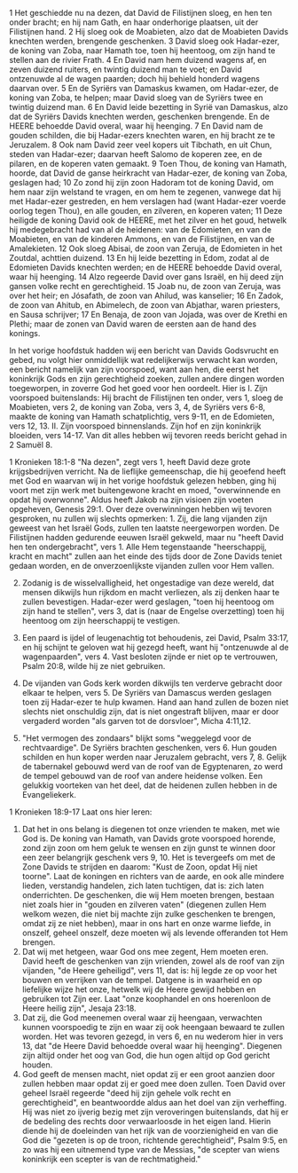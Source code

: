 1 Het geschiedde nu na dezen, dat David de Filistijnen sloeg, en hen ten onder bracht; en hij nam Gath, en haar onderhorige plaatsen, uit der Filistijnen hand. 2 Hij sloeg ook de Moabieten, alzo dat de Moabieten Davids knechten werden, brengende geschenken. 3 David sloeg ook Hadar-ezer, de koning van Zoba, naar Hamath toe, toen hij heentoog, om zijn hand te stellen aan de rivier Frath. 4 En David nam hem duizend wagens af, en zeven duizend ruiters, en twintig duizend man te voet; en David ontzenuwde al de wagen paarden; doch hij behield honderd wagens daarvan over. 5 En de Syriërs van Damaskus kwamen, om Hadar-ezer, de koning van Zoba, te helpen; maar David sloeg van de Syriërs twee en twintig duizend man. 6 En David leide bezetting in Syrië van Damaskus, alzo dat de Syriërs Davids knechten werden, geschenken brengende. En de HEERE behoedde David overal, waar hij heenging. 7 En David nam de gouden schilden, die bij Hadar-ezers knechten waren, en hij bracht ze te Jeruzalem. 8 Ook nam David zeer veel kopers uit Tibchath, en uit Chun, steden van Hadar-ezer; daarvan heeft Salomo de koperen zee, en de pilaren, en de koperen vaten gemaakt. 9 Toen Thou, de koning van Hamath, hoorde, dat David de ganse heirkracht van Hadar-ezer, de koning van Zoba, geslagen had; 10 Zo zond hij zijn zoon Hadoram tot de koning David, om hem naar zijn welstand te vragen, en om hem te zegenen, vanwege dat hij met Hadar-ezer gestreden, en hem verslagen had (want Hadar-ezer voerde oorlog tegen Thou), en alle gouden, en zilveren, en koperen vaten; 11 Deze heiligde de koning David ook de HEERE, met het zilver en het goud, hetwelk hij medegebracht had van al de heidenen: van de Edomieten, en van de Moabieten, en van de kinderen Ammons, en van de Filistijnen, en van de Amalekieten. 12 Ook sloeg Abisai, de zoon van Zeruja, de Edomieten in het Zoutdal, achttien duizend. 13 En hij leide bezetting in Edom, zodat al de Edomieten Davids knechten werden; en de HEERE behoedde David overal, waar hij heenging. 14 Alzo regeerde David over gans Israël, en hij deed zijn gansen volke recht en gerechtigheid. 15 Joab nu, de zoon van Zeruja, was over het heir; en Jósafath, de zoon van Ahilud, was kanselier; 16 En Zadok, de zoon van Ahitub, en Abimelech, de zoon van Abjathar, waren priesters, en Sausa schrijver; 17 En Benaja, de zoon van Jojada, was over de Krethi en Plethi; maar de zonen van David waren de eersten aan de hand des konings. 

In het vorige hoofdstuk hadden wij een bericht van Davids Godsvrucht en gebed, nu volgt hier onmiddellijk wat redelijkerwijs verwacht kan worden, een bericht namelijk van zijn voorspoed, want aan hen, die eerst het koninkrijk Gods en zijn gerechtigheid zoeken, zullen andere dingen worden toegeworpen, in zoverre God het goed voor hen oordeelt. 
Hier is 
I. Zijn voorspoed buitenslands: Hij bracht de Filistijnen ten onder, vers 1, sloeg de Moabieten, vers 2, de koning van Zoba, vers 3, 4, de Syriërs vers 6-8, maakte de koning van Hamath schatplichtig, vers 9-11, en de Edomieten, vers 12, 13.
II. Zijn voorspoed binnenslands. Zijn hof en zijn koninkrijk bloeiden, vers 14-17. Van dit alles hebben wij tevoren reeds bericht gehad in 2 Samuël 8.

1 Kronieken 18:1-8 
"Na dezen", zegt vers 1, heeft David deze grote krijgsbedrijven verricht. Na de lieflijke gemeenschap, die hij geoefend heeft met God en waarvan wij in het vorige hoofdstuk gelezen hebben, ging hij voort met zijn werk met buitengewone kracht en moed, "overwinnende en opdat hij overwonne". Aldus heeft Jakob na zijn visioen zijn voeten opgeheven, Genesis 29:1. Over deze overwinningen hebben wij tevoren gesproken, nu zullen wij slechts opmerken: 1. Zij, die lang vijanden zijn geweest van het Israël Gods, zullen ten laatste neergeworpen worden. De Filistijnen hadden gedurende eeuwen Israël gekweld, maar nu "heeft David hen ten ondergebracht", vers 1. Alle Hem tegenstaande "heerschappij, kracht en macht" zullen aan het einde des tijds door de Zone Davids teniet gedaan worden, en de onverzoenlijkste vijanden zullen voor Hem vallen.

2. Zodanig is de wisselvalligheid, het ongestadige van deze wereld, dat mensen dikwijls hun rijkdom en macht verliezen, als zij denken haar te zullen bevestigen. Hadar-ezer werd geslagen, "toen hij heentoog om zijn hand te stellen", vers 3, dat is (naar de Engelse overzetting) toen hij heentoog om zijn heerschappij te vestigen.

3. Een paard is ijdel of leugenachtig tot behoudenis, zei David, Psalm 33:17, en hij schijnt te geloven wat hij gezegd heeft, want hij "ontzenuwde al de wagenpaarden", vers 4. Vast besloten zijnde er niet op te vertrouwen, Psalm 20:8, wilde hij ze niet gebruiken.

4. De vijanden van Gods kerk worden dikwijls ten verderve gebracht door elkaar te helpen, vers 5. De Syriërs van Damascus werden geslagen toen zij Hadar-ezer te hulp kwamen. Hand aan hand zullen de bozen niet slechts niet onschuldig zijn, dat is niet ongestraft blijven, maar er door vergaderd worden "als garven tot de dorsvloer", Micha 4:11,12.

5. "Het vermogen des zondaars" blijkt soms "weggelegd voor de rechtvaardige". De Syriërs brachten geschenken, vers 6. Hun gouden schilden en hun koper werden naar Jeruzalem gebracht, vers 7, 8. Gelijk de tabernakel gebouwd werd van de roof van de Egyptenaren, zo werd de tempel gebouwd van de roof van andere heidense volken. Een gelukkig voorteken van het deel, dat de heidenen zullen hebben in de Evangeliekerk. 

1 Kronieken 18:9-17 
Laat ons hier leren: 
1. Dat het in ons belang is diegenen tot onze vrienden te maken, met wie God is. De koning van Hamath, van Davids grote voorspoed horende, zond zijn zoon om hem geluk te wensen en zijn gunst te winnen door een zeer belangrijk geschenk vers 9, 10. Het is tevergeefs om met de Zone Davids te strijden en daarom: "Kust de Zoon, opdat Hij niet toorne". Laat de koningen en richters van de aarde, en ook alle mindere lieden, verstandig handelen, zich laten tuchtigen, dat is: zich laten onderrichten. De geschenken, die wij Hem moeten brengen, bestaan niet zoals hier in "gouden en zilveren vaten" (diegenen zullen Hem welkom wezen, die niet bij machte zijn zulke geschenken te brengen, omdat zij ze niet hebben), maar in ons hart en onze warme liefde, in onszelf, geheel onszelf, deze moeten wij als levende offeranden tot Hem brengen.
2. Dat wij met hetgeen, waar God ons mee zegent, Hem moeten eren. David heeft de geschenken van zijn vrienden, zowel als de roof van zijn vijanden, "de Heere geheiligd", vers 11, dat is: hij legde ze op voor het bouwen en verrijken van de tempel. Datgene is in waarheid en op liefelijke wijze het onze, hetwelk wij de Heere gewijd hebben en gebruiken tot Zijn eer. Laat "onze koophandel en ons hoerenloon de Heere heilig zijn", Jesaja 23:18.
3. Dat zij, die God meenemen overal waar zij heengaan, verwachten kunnen voorspoedig te zijn en waar zij ook heengaan bewaard te zullen worden. Het was tevoren gezegd, in vers 6, en nu wederom hier in vers 13, dat "de Heere David behoedde overal waar hij heenging". Diegenen zijn altijd onder het oog van God, die hun ogen altijd op God gericht houden.
4. God geeft de mensen macht, niet opdat zij er een groot aanzien door zullen hebben maar opdat zij er goed mee doen zullen. Toen David over geheel Israël regeerde "deed hij zijn gehele volk recht en gerechtigheid", en beantwoordde aldus aan het doel van zijn verheffing. Hij was niet zo ijverig bezig met zijn veroveringen buitenslands, dat hij er de bedeling des rechts door verwaarloosde in het eigen land. Hierin diende hij de doeleinden van het rijk van de voorzienigheid en van die God die "gezeten is op de troon, richtende gerechtigheid", Psalm 9:5, en zo was hij een uitnemend type van de Messias, "de scepter van wiens koninkrijk een scepter is van de rechtmatigheid." 
